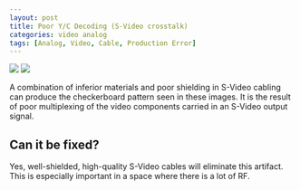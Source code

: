 ```yaml
---
layout: post
title: Poor Y/C Decoding (S-Video crosstalk)
categories: video analog
tags: [Analog, Video, Cable, Production Error]
---
```


<img src="{{ site.baseurl }}/images/YCSeparation_1_Flat.jpg">
<img src="{{ site.baseurl }}/images/YCSeparation_2_Flat.jpg">

A combination of inferior materials and poor shielding in S-Video cabling can produce the checkerboard pattern seen in these images. It is the result of poor multiplexing of the video components carried in an S-Video output signal.

## Can it be fixed?

Yes, well-shielded, high-quality S-Video cables will eliminate this artifact. This is especially important in a space where there is a lot of RF.

